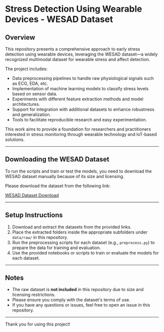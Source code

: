 # Stress Detection Using Wearable Devices - WESAD Dataset

## Overview

This repository presents a comprehensive approach to early stress detection using wearable devices, leveraging the WESAD dataset—a widely recognized multimodal dataset for wearable stress and affect detection.

The project includes:

- Data preprocessing pipelines to handle raw physiological signals such as ECG, EDA, etc.
- Implementation of machine learning models to classify stress levels based on sensor data.
- Experiments with different feature extraction methods and model architectures.
- Support for integration with additional datasets to enhance robustness and generalization.
- Tools to facilitate reproducible research and easy experimentation.

This work aims to provide a foundation for researchers and practitioners interested in stress monitoring through wearable technology and IoT-based solutions.

---

## Downloading the WESAD Dataset

To run the scripts and train or test the models, you need to download the WESAD dataset manually because of its size and licensing.

Please download the dataset from the following link:

[WESAD Dataset Download](https://uni-siegen.sciebo.de/s/HGdUkoNlW1Ub0Gx)

---

## Setup Instructions

1. Download and extract the datasets from the provided links.
2. Place the extracted folders inside the appropriate subfolders under `data/raw/` in this repository.
3. Run the preprocessing scripts for each dataset (e.g., `preprocess.py`) to prepare the data for training and evaluation.  
4. Use the provided notebooks or scripts to train or evaluate the models for each dataset.

---

## Notes

- The raw dataset is **not included** in this repository due to size and licensing restrictions.
- Please ensure you comply with the dataset's terms of use.
- If you have any questions or issues, feel free to open an issue in this repository.

---

Thank you for using this project!  
